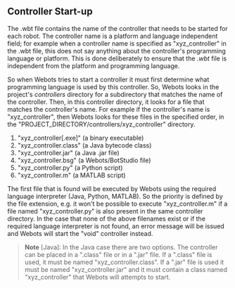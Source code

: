 ## Controller Start-up

The .wbt file contains the name of the controller that needs to be started for each robot.
The controller name is a platform and language independent field; for example when a controller name is specified as "xyz\_controller" in the .wbt file, this does not say anything about the controller's programming language or platform.
This is done deliberately to ensure that the *.wbt* file is independent from the platform and programming language.

So when Webots tries to start a controller it must first determine what programming language is used by this controller.
So, Webots looks in the project's *controllers* directory for a subdirectory that matches the name of the controller.
Then, in this controller directory, it looks for a file that matches the controller's name.
For example if the controller's name is "xyz\_controller", then Webots looks for these files in the specified order, in the "PROJECT\_DIRECTORY/controllers/xyz\_controller" directory.

1. "xyz\_controller[.exe]" (a binary executable)
2. "xyz\_controller.class" (a Java bytecode class)
3. "xyz\_controller.jar" (a Java .jar file)
4. "xyz\_controller.bsg" (a Webots/BotStudio file)
5. "xyz\_controller.py" (a Python script)
6. "xyz\_controller.m" (a MATLAB script)

The first file that is found will be executed by Webots using the required language interpreter (Java, Python, MATLAB).
So the priority is defined by the file extension, e.g. it won't be possible to execute "xyz\_controller.m" if a file named "xyz\_controller.py" is also present in the same controller directory.
In the case that none of the above filenames exist or if the required language interpreter is not found, an error message will be issued and Webots will start the "void" controller instead.

> **Note** [Java]: In the Java case there are two options.
The controller can be placed in a ".class" file or in a ".jar" file.
If a ".class" file is used, it must be named "xyz\_controller.class".
If a ".jar" file is used it must be named "xyz\_controller.jar" and it must contain a class named "xyz\_controller" that Webots will attempts to start.
